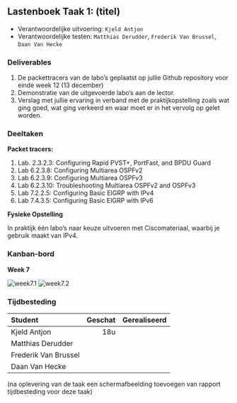 ## Lastenboek Taak 1: (titel)

* Verantwoordelijke uitvoering: `Kjeld Antjon`
* Verantwoordelijke testen: `Matthias Derudder`, `Frederik Van Brussel`, `Daan Van Hecke`

### Deliverables

1. De packettracers van de labo’s geplaatst op jullie Github repository voor einde week 12 (13 december)
2. Demonstratie van de uitgevoerde labo’s aan de lector.
3. Verslag met jullie ervaring in verband met de praktijkopstelling zoals wat ging goed, wat ging verkeerd en waar moet er in het vervolg op gelet worden.

### Deeltaken

**Packet tracers:**
 
1. Lab. 2.3.2.3: Configuring Rapid PVST+, PortFast, and BPDU Guard
2. Lab 6.2.3.8: Configuring Multiarea OSPFv2 
3. Lab 6.2.3.9: Configuring Multiarea OSPFv3 
4. Lab 6.2.3.10: Troubleshooting Multiarea OSPFv2 and OSPFv3 
5. Lab 7.2.2.5: Configuring Basic EIGRP with IPv4 
6. Lab 7.4.3.5: Configuring Basic EIGRP with IPv6 

**Fysieke Opstelling**

In praktijk één labo’s naar keuze uitvoeren met Ciscomateriaal, waarbij je gebruik maakt van IPv4.

### Kanban-bord

**Week 7**

![week7.1](https://github.com/HoGentTIN/ops3-g05/blob/master/weekrapport/Screenshots/huboardweek7.1.png)
![week7.2](https://github.com/HoGentTIN/ops3-g05/blob/master/weekrapport/Screenshots/huboardweek7.2.png)

### Tijdbesteding

| Student  | Geschat | Gerealiseerd |
| :---     |    ---: |         ---: |
| Kjeld Antjon |  18u       |              |
| Matthias Derudder |         |              |
| Frederik Van Brussel |         |              |
| Daan Van Hecke |         |              |

(na oplevering van de taak een schermafbeelding toevoegen van rapport tijdbesteding voor deze taak)
